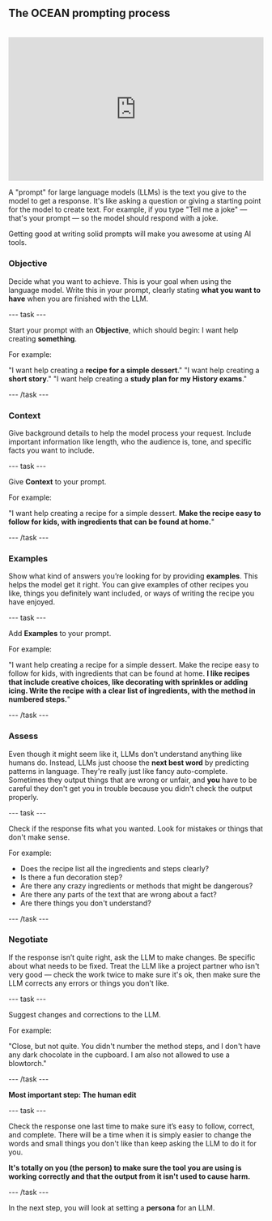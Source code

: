 ## The OCEAN prompting process

<html>
<br>
  <div style="position: relative; overflow: hidden; padding-top: 56.25%;">
    <iframe style="position: absolute; top: 0; left: 0; right: 0; width: 100%; height: 100%; border: none;" src="https://www.youtube.com/embed/bRkeVdvYcTU?rel=0&cc_load_policy=1" allowfullscreen allow="accelerometer; autoplay; clipboard-write; encrypted-media; gyroscope; picture-in-picture; web-share">
    </iframe>
  </div>
</html>

A "prompt" for large language models (LLMs) is the text you give to the model to get a response. It's like asking a question or giving a starting point for the model to create text. For example, if you type "Tell me a joke" — that's your prompt — so the model should respond with a joke.

Getting good at writing solid prompts will make you awesome at using AI tools.

### Objective

Decide what you want to achieve. This is your goal when using the language model. Write this in your prompt, clearly stating **what you want to have** when you are finished with the LLM.

\--- task ---

Start your prompt with an **Objective**, which should begin: I want help creating **something**.

For example:

"I want help creating a **recipe for a simple dessert**."
"I want help creating a **short story**."
"I want help creating a **study plan for my History exams**."

\--- /task ---

### Context

Give background details to help the model process your request. Include important information like length, who the audience is, tone, and specific facts you want to include.

\--- task ---

Give **Context** to your prompt.

For example:

"I want help creating a recipe for a simple dessert. **Make the recipe easy to follow for kids, with ingredients that can be found at home.**"

\--- /task ---

### Examples

Show what kind of answers you’re looking for by providing **examples**. This helps the model get it right. You can give examples of other recipes you like, things you definitely want included, or ways of writing the recipe you have enjoyed.

\--- task ---

Add **Examples** to your prompt.

For example:

"I want help creating a recipe for a simple dessert. Make the recipe easy to follow for kids, with ingredients that can be found at home. **I like recipes that include creative choices, like decorating with sprinkles or adding icing. Write the recipe with a clear list of ingredients, with the method in numbered steps.**"

\--- /task ---

### Assess

Even though it might seem like it, LLMs don’t understand anything like humans do. Instead, LLMs just choose the **next best word** by predicting patterns in language. They're really just like fancy auto-complete. Sometimes they output things that are wrong or unfair, and **you** have to be careful they don't get you in trouble because you didn't check the output properly.

\--- task ---

Check if the response fits what you wanted. Look for mistakes or things that don't make sense.

For example:

- Does the recipe list all the ingredients and steps clearly?
- Is there a fun decoration step?
- Are there any crazy ingredients or methods that might be dangerous?
- Are there any parts of the text that are wrong about a fact?
- Are there things you don't understand?

\--- /task ---

### Negotiate

If the response isn’t quite right, ask the LLM to make changes. Be specific about what needs to be fixed. Treat the LLM like a project partner who isn't very good — check the work twice to make sure it's ok, then make sure the LLM corrects any errors or things you don't like.

\--- task ---

Suggest changes and corrections to the LLM.

For example:

"Close, but not quite. You didn't number the method steps, and I don't have any dark chocolate in the cupboard. I am also not allowed to use a blowtorch."

\--- /task ---

**Most important step: The human edit**

\--- task ---

Check the response one last time to make sure it’s easy to follow, correct, and complete. There will be a time when it is simply easier to change the words and small things you don't like than keep asking the LLM to do it for you.

**It's totally on you (the person) to make sure the tool you are using is working correctly and that the output from it isn't used to cause harm.**

\--- /task ---

In the next step, you will look at setting a **persona** for an LLM.
